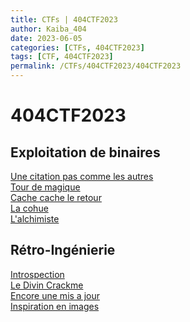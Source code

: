 ```yaml
---
title: CTFs | 404CTF2023
author: Kaiba_404
date: 2023-06-05
categories: [CTFs, 404CTF2023]
tags: [CTF, 404CTF2023]
permalink: /CTFs/404CTF2023/404CTF2023
---
```

# 404CTF2023

## Exploitation de binaires
[Une citation pas comme les autres](/CTFs/404CTF2023/pwn/uneCitation1) <br>
[Tour de magique](/CTFs/404CTF2023/pwn/tourdemagique) <br> 
[Cache cache le retour](/CTFs/404CTF2023/pwn/cachecacheleretour) <br>
[La cohue](/CTFs/404CTF2023/pwn/lacohue) <br>
[L'alchimiste](/CTFs/404CTF2023/pwn/lalchimiste) <br>

## Rétro-Ingénierie
[Introspection](/CTFs/404CTF2023/reverse/introspection) <br>
[Le Divin Crackme](/CTFs/404CTF2023/reverse/ledivinvrackme) <br>
[Encore une mis a jour](/CTFs/404CTF2023/reverse/encoreunemisajour) <br>
[Inspiration en images](/CTFs/404CTF2023/reverse/inspirationenimages) <br>